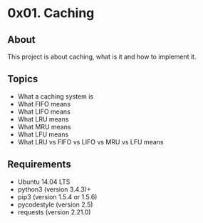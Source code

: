 # 0x01. Caching

## About

This project is about caching, what is it and how to implement it.

## Topics

- What a caching system is
- What FIFO means
- What LIFO means
- What LRU means
- What MRU means
- What LFU means
- What LRU vs FIFO vs LIFO vs MRU vs LFU means

## Requirements

- Ubuntu 14.04 LTS
- python3 (version 3.4.3)+
- pip3 (version 1.5.4 or 1.5.6)
- pycodestyle (version 2.5)
- requests (version 2.21.0)
